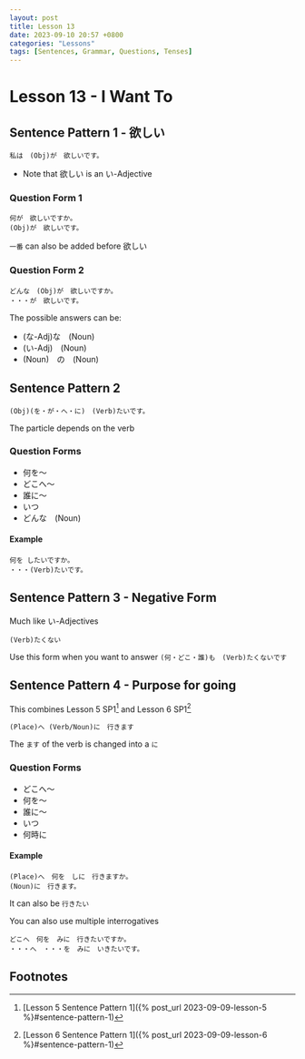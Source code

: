 ```yaml
---
layout: post
title: Lesson 13
date: 2023-09-10 20:57 +0800
categories: "Lessons"
tags: [Sentences, Grammar, Questions, Tenses]
---
```


# Lesson 13 - I Want To

## Sentence Pattern 1 - 欲しい
```
私は　(Obj)が　欲しいです。
```
* Note that 欲しい is an い-Adjective

### Question Form 1
```
何が　欲しいですか。
(Obj)が　欲しいです。
```
`一番` can also be added before 欲しい

### Question Form 2
```
どんな　(Obj)が　欲しいですか。
・・・が　欲しいです。
```
The possible answers can be:
* (な-Adj)な　(Noun)
* (い-Adj)　(Noun)
* (Noun)　の　(Noun)

## Sentence Pattern 2
```
(Obj)(を・が・へ・に)　(Verb)たいです。
```
The particle depends on the verb

### Question Forms
* 何を〜
* どこへ〜
* 誰に〜
* いつ
* どんな　(Noun)

#### Example
```
何を したいですか。
・・・(Verb)たいです。
```

## Sentence Pattern 3 - Negative Form
Much like い-Adjectives
```
(Verb)たくない
```
Use this form when you want to answer `(何・どこ・誰)も　(Verb)たくないです`

## Sentence Pattern 4 - Purpose for going
This combines Lesson 5 SP1[^fn1] and Lesson 6 SP1[^fn2]
```
(Place)へ (Verb/Noun)に　行きます
```
The `ます` of the verb is changed into a `に`

### Question Forms
* どこへ〜
* 何を〜
* 誰に〜
* いつ
* 何時に

#### Example
```
(Place)へ　何を　しに　行きますか。
(Noun)に　行きます。
```
It can also be `行きたい`

You can also use multiple interrogatives
```
どこへ　何を　みに　行きたいですか。
・・・へ　・・・を　みに　いきたいです。
```

## Footnotes
[^fn1]: [Lesson 5 Sentence Pattern 1]({% post_url 2023-09-09-lesson-5 %}#sentence-pattern-1)
[^fn2]: [Lesson 6 Sentence Pattern 1]({% post_url 2023-09-09-lesson-6 %}#sentence-pattern-1)